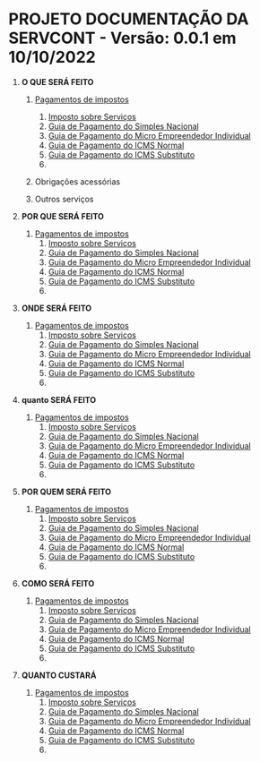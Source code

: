 # PROJETO DOCUMENTAÇÃO DA SERVCONT - Versão: 0.0.1 em 10/10/2022

1. **O QUE SERÁ FEITO**
   1. [Pagamentos de impostos](./o_que_sera_feito.html#id_pg_impostos)
      1. [Imposto sobre Serviços](./o_que_sera_feito.html#id_iss)
      2. [Guia de Pagamento do Simples Nacional](./o_que_sera_feito.html#id_pg_das)
      3. [Guia de Pagamento do Micro Empreendedor Individual](./o_que_sera_feito.html#id_pg_mai)
      4. [Guia de Pagamento do ICMS Normal](./o_que_sera_feito.html#id_dae_normal)
      5. [Guia de Pagamento do ICMS Substituto](./o_que_sera_feito.html#id_dae_st)
      6. [](./o_que_sera_feito.html#)

   2. Obrigações acessórias
   3. Outros serviços

2. **POR QUE SERÁ FEITO**
   1. [Pagamentos de impostos](./por_que_sera_feito.html#id_pg_impostos)
      1. [Imposto sobre Serviços](./por_que_sera_feito.html#id_iss)
      2. [Guia de Pagamento do Simples Nacional](./por_que_sera_feito.html#id_pg_das)
      3. [Guia de Pagamento do Micro Empreendedor Individual](./por_que_sera_feito.html#id_pg_mai)
      4. [Guia de Pagamento do ICMS Normal](./por_que_sera_feito.html#id_dae_normal)
      5. [Guia de Pagamento do ICMS Substituto](./por_que_sera_feito.html#id_dae_st)
      6. [](./por_que_sera_feito.html#)

3. **ONDE SERÁ FEITO**
   1. [Pagamentos de impostos](./onde_sera_feito.html#id_pg_impostos)
      1. [Imposto sobre Serviços](./onde_sera_feito.html#id_iss)
      2. [Guia de Pagamento do Simples Nacional](./onde_sera_feito.html#id_pg_das)
      3. [Guia de Pagamento do Micro Empreendedor Individual](./onde_sera_feito.html#id_pg_mai)
      4. [Guia de Pagamento do ICMS Normal](./onde_sera_feito.html#id_dae_normal)
      5. [Guia de Pagamento do ICMS Substituto](./onde_sera_feito.html#id_dae_st)
      6. [](./por_que_sera_feito.html#)

4. **quanto SERÁ FEITO**
   1. [Pagamentos de impostos](./quanto_sera_feito.html#id_pg_impostos)
      1. [Imposto sobre Serviços](./quanto_sera_feito.html#id_iss)
      2. [Guia de Pagamento do Simples Nacional](./quanto_sera_feito.html#id_pg_das)
      3. [Guia de Pagamento do Micro Empreendedor Individual](./quanto_sera_feito.html#id_pg_mai)
      4. [Guia de Pagamento do ICMS Normal](./quanto_sera_feito.html#id_dae_normal)
      5. [Guia de Pagamento do ICMS Substituto](./quanto_sera_feito.html#id_dae_st)
      6. [](./por_que_sera_feito.html#)

5. **POR QUEM SERÁ FEITO**
   1. [Pagamentos de impostos](./por_quem_sera_feito.html#id_pg_impostos)
      1. [Imposto sobre Serviços](./por_quem_sera_feito.html#id_iss)
      2. [Guia de Pagamento do Simples Nacional](./por_quem_sera_feito.html#id_pg_das)
      3. [Guia de Pagamento do Micro Empreendedor Individual](./por_quem_sera_feito.html#id_pg_mai)
      4. [Guia de Pagamento do ICMS Normal](./por_quem_sera_feito.html#id_dae_normal)
      5. [Guia de Pagamento do ICMS Substituto](./por_quem_sera_feito.html#id_dae_st)
      6. [](./por_que_sera_feito.html#)

6. **COMO SERÁ FEITO**
   1. [Pagamentos de impostos](./como_sera_feito.html#id_pg_impostos)
      1. [Imposto sobre Serviços](./como_sera_feito.html#id_iss)
      2. [Guia de Pagamento do Simples Nacional](./como_sera_feito.html#id_pg_das)
      3. [Guia de Pagamento do Micro Empreendedor Individual](./como_sera_feito.html#id_pg_mai)
      4. [Guia de Pagamento do ICMS Normal](./como_sera_feito.html#id_dae_normal)
      5. [Guia de Pagamento do ICMS Substituto](./como_sera_feito.html#id_dae_st)
      6. [](./por_que_sera_feito.html#)

7. **QUANTO CUSTARÁ**
   1. [Pagamentos de impostos](./quanto_custa.html#id_pg_impostos)
      1. [Imposto sobre Serviços](./quanto_custa.html#id_iss)
      2. [Guia de Pagamento do Simples Nacional](./quanto_custa.html#id_pg_das)
      3. [Guia de Pagamento do Micro Empreendedor Individual](./quanto_custa.html#id_pg_mai)
      4. [Guia de Pagamento do ICMS Normal](./quanto_custa.html#id_dae_normal)
      5. [Guia de Pagamento do ICMS Substituto](./quanto_custa.html#id_dae_st)
      6. [](./por_que_sera_feito.html#)